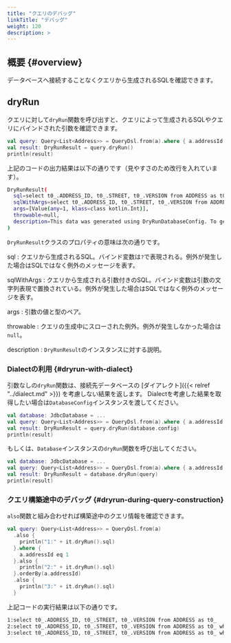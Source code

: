 ```yaml
---
title: "クエリのデバッグ"
linkTitle: "デバッグ"
weight: 120
description: >
---
```


## 概要 {#overview}

データベースへ接続することなくクエリから生成されるSQLを確認できます。

## dryRun

クエリに対して`dryRun`関数を呼び出すと、クエリによって生成されるSQLやクエリにバインドされた引数を確認できます。

```kotlin
val query: Query<List<Address>> = QueryDsl.from(a).where { a.addressId eq 1 }
val result: DryRunResult = query.dryRun()
println(result)
```

上記のコードの出力結果は以下の通りです（見やすさのため改行を入れています）。

```sh
DryRunResult(
  sql=select t0_.ADDRESS_ID, t0_.STREET, t0_.VERSION from ADDRESS as t0_ where t0_.ADDRESS_ID = ?, 
  sqlWithArgs=select t0_.ADDRESS_ID, t0_.STREET, t0_.VERSION from ADDRESS as t0_ where t0_.ADDRESS_ID = 1, 
  args=[Value(any=1, klass=class kotlin.Int)], 
  throwable=null, 
  description=This data was generated using DryRunDatabaseConfig. To get more correct information, specify the actual DatabaseConfig instance.
)
```

`DryRunResult`クラスのプロパティの意味は次の通りです。

sql
: クエリから生成されるSQL。バインド変数は`?`で表現される。例外が発生した場合はSQLではなく例外のメッセージを表す。

sqlWithArgs
: クエリから生成される引数付きのSQL。バインド変数は引数の文字列表現で置換されている。例外が発生した場合はSQLではなく例外のメッセージを表す。

args
: 引数の値と型のペア。

throwable
: クエリの生成中にスローされた例外。例外が発生しなかった場合は`null`。

description
: `DryRunResult`のインスタンスに対する説明。

### Dialectの利用 {#dryrun-with-dialect}

引数なしの`dryRun`関数は、接続先データベースの [ダイアレクト]({{< relref "../dialect.md" >}}) を考慮しない結果を返します。
Dialectを考慮した結果を取得したい場合は`DatabaseConfig`インスタンスを渡してください。

```kotlin
val database: JdbcDatabase = ...
val query: Query<List<Address>> = QueryDsl.from(a).where { a.addressId eq 1 }
val result: DryRunResult = query.dryRun(database.config)
println(result)
```

もしくは、`Database`インスタンスの`dryRun`関数を呼び出してください。

```kotlin
val database: JdbcDatabase = ...
val query: Query<List<Address>> = QueryDsl.from(a).where { a.addressId eq 1 }
val result: DryRunResult = database.dryRun(query)
println(result)
```

### クエリ構築途中のデバッグ {#dryrun-during-query-construction}

`also`関数と組み合わせれば構築途中のクエリ情報を確認できます。

```kotlin
val query: Query<List<Address>> = QueryDsl.from(a)
  .also {
    println("1:" + it.dryRun().sql)
  }.where {
    a.addressId eq 1
  }.also {
    println("2:" + it.dryRun().sql)
  }.orderBy(a.addressId)
  .also {
    println("3:" + it.dryRun().sql)
  }
```

上記コードの実行結果は以下の通りです。

```sh
1:select t0_.ADDRESS_ID, t0_.STREET, t0_.VERSION from ADDRESS as t0_
2:select t0_.ADDRESS_ID, t0_.STREET, t0_.VERSION from ADDRESS as t0_ where t0_.ADDRESS_ID = ?
3:select t0_.ADDRESS_ID, t0_.STREET, t0_.VERSION from ADDRESS as t0_ where t0_.ADDRESS_ID = ? order by t0_.ADDRESS_ID asc
```

